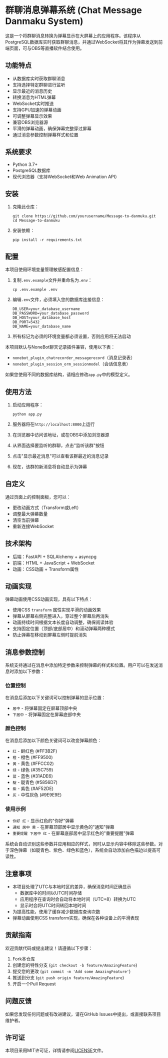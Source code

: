 # 群聊消息弹幕系统 (Chat Message Danmaku System)

这是一个将群聊消息转换为弹幕显示在大屏幕上的应用程序。该程序从PostgreSQL数据库实时获取群聊消息，并通过WebSocket将其作为弹幕发送到前端页面，可与OBS等直播软件结合使用。

## 功能特点

- 从数据库实时获取群聊消息
- 支持选择特定群聊进行监听
- 显示最近的消息历史
- 转换消息为HTML弹幕
- WebSocket实时推送
- 支持GPU加速的弹幕动画
- 可调整弹幕显示效果
- 兼容OBS浏览器源
- 平滑的弹幕动画，确保弹幕完整穿过屏幕
- 通过消息参数控制弹幕样式和位置

## 系统要求

- Python 3.7+
- PostgreSQL数据库
- 现代浏览器（支持WebSocket和Web Animation API）

## 安装

1. 克隆此仓库：
   ```
   git clone https://github.com/yourusername/Message-to-danmuku.git
   cd Message-to-danmuku
   ```

2. 安装依赖：
   ```
   pip install -r requirements.txt
   ```

## 配置

本项目使用环境变量管理敏感配置信息：

1. 复制`.env.example`文件并重命名为`.env`：
   ```
   cp .env.example .env
   ```

2. 编辑`.env`文件，必须填入您的数据库连接信息：
   ```
   DB_USER=your_database_username
   DB_PASSWORD=your_database_password
   DB_HOST=your_database_host
   DB_PORT=5432
   DB_NAME=your_database_name
   ```

3. 所有标记为必须的环境变量都必须设置，否则应用将无法启动

本项目默认与NoneBot聊天记录插件兼容，使用以下表：
- `nonebot_plugin_chatrecorder_messagerecord`（消息记录表）
- `nonebot_plugin_session_orm_sessionmodel`（会话信息表）

如果您使用不同的数据库结构，请相应修改`app.py`中的模型定义。

## 使用方法

1. 启动应用程序：
   ```
   python app.py
   ```

2. 服务器将在`http://localhost:8000`上运行

3. 在浏览器中访问该地址，或在OBS中添加浏览器源

4. 从界面选择要监听的群聊，点击"监听该群"按钮

5. 点击"显示最近消息"可以查看该群最近的消息记录

6. 现在，该群的新消息将自动显示为弹幕

## 自定义

通过页面上的控制面板，您可以：
- 更改动画方式（Transform或Left）
- 调整最大弹幕数量
- 清空当前弹幕
- 重新连接WebSocket

## 技术架构

- 后端：FastAPI + SQLAlchemy + asyncpg
- 前端：HTML + JavaScript + WebSocket
- 动画：CSS动画 + Transform属性

## 动画实现

弹幕动画使用CSS动画实现，具有以下特点：
- 使用CSS `transform` 属性实现平滑的动画效果
- 弹幕从屏幕右侧完整进入，穿过整个屏幕后再消失
- 动画持续时间根据文本长度自动调整，确保阅读体验
- 支持固定位置（顶部/底部居中）和滚动弹幕两种模式
- 防止弹幕在移动到屏幕左侧时提前消失

## 消息参数控制

系统支持通过在消息中添加特定参数来控制弹幕的样式和位置。用户可以在发送消息时添加以下参数：

### 位置控制
在消息后添加以下关键词可以控制弹幕的显示位置：
- `居中` - 将弹幕固定在屏幕顶部中央
- `下居中` - 将弹幕固定在屏幕底部中央

### 颜色控制
在消息后添加以下颜色关键词可以改变弹幕颜色：
- `红` - 鲜红色 (#FF3B2F)
- `橙` - 橙色 (#FF9500)
- `黄` - 黄色 (#FFCC02)
- `绿` - 绿色 (#35C759)
- `蓝` - 蓝色 (#31ADE6)
- `靛` - 靛青色 (#5856D7)
- `紫` - 紫色 (#AF52DE)
- `灰` - 中性灰色 (#9E9E9E)

### 使用示例
- `你好 红` - 显示红色的"你好"弹幕
- `通知 居中 黄` - 在屏幕顶部居中显示黄色的"通知"弹幕
- `重要提醒 下居中 红` - 在屏幕底部居中显示红色的"重要提醒"弹幕

系统会自动识别这些参数并应用相应的样式，同时从显示内容中移除这些参数。对于深色弹幕（如靛青色、紫色、绿色和蓝色），系统会自动添加白色描边以提高可读性。

## 注意事项

- 本项目处理了UTC与本地时区的差异，确保消息时间正确显示
  - 数据库中的时间以UTC时间存储
  - 应用程序在查询时会自动将本地时间（UTC+8）转换为UTC
  - 显示时会将UTC时间转回本地时间
- 为提高性能，使用了缓存减少数据库查询次数
- 弹幕动画使用CSS transform实现，确保在各种设备上的平滑表现

## 贡献指南

欢迎贡献代码或提出建议！请遵循以下步骤：

1. Fork本仓库
2. 创建您的特性分支 (`git checkout -b feature/AmazingFeature`)
3. 提交您的更改 (`git commit -m 'Add some AmazingFeature'`)
4. 推送到分支 (`git push origin feature/AmazingFeature`)
5. 开启一个Pull Request

## 问题反馈

如果您发现任何问题或有改进建议，请在GitHub Issues中提出，或直接联系项目维护者。

## 许可证

本项目采用MIT许可证，详情请参阅[LICENSE](LICENSE)文件。 
